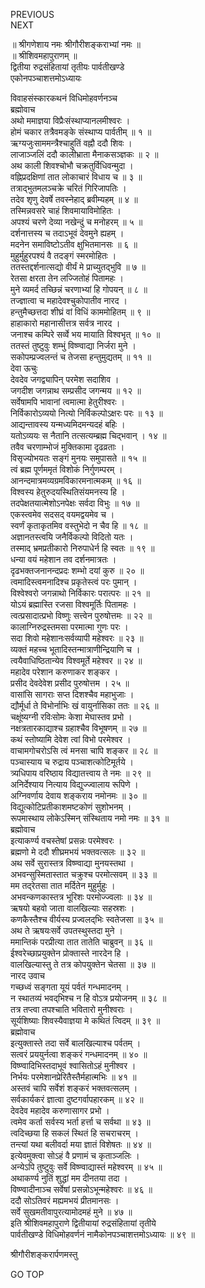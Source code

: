 PREVIOUS  
NEXT  
  
॥ श्रीगणेशाय नमः श्रीगौरीशङ्कराभ्यां नमः ॥  
॥ श्रीशिवमहापुराणम् ॥  
द्वितीया रुद्रसंहितायां तृतीयः पार्वतीखण्डे  
एकोनपञ्चाशत्तमोऽध्यायः  
  
विवाहसंस्कारकथनं विधिमोहवर्णनञ्च  
ब्रह्मोवाच  
अथो ममाज्ञया विप्रैःसंस्थाप्यानलमीश्वरः ।  
होमं चकार तत्रैवमङ्‌के संस्थाप्य पार्वतीम् ॥ १ ॥  
ऋग्यजुःसाममन्त्रैश्चाहुतिं वह्नौ ददौ शिवः ।  
लाजाञ्जलिं ददौ कालीभ्राता मैनाकसञ्ज्ञकः ॥ २ ॥  
अथ काली शिवश्चोभौ चक्रतुर्विधिवन्मुदा ।  
वह्निप्रदक्षिणां तात लोकाचारं विधाय च ॥ ३ ॥  
तत्राद्‌भुतमलञ्चक्रे चरितं गिरिजापतिः ।  
तदेव शृणु देवर्षे तवस्नेहाद्‌ ब्रवीम्यहम् ॥ ४ ॥  
तस्मिन्नवसरे चाहं शिवमायाविमोहितः ।  
अपश्यं चरणे देव्या नखेन्दुं च मनोहरम् ॥ ५ ॥  
दर्शनात्तस्य च तदाऽभूवं देवमुने ह्यहम् ।  
मदनेन समाविष्टोऽतीव क्षुभितमानसः ॥ ६ ॥  
मुहुर्मुहुरपश्यं वै तदङ्‌गं स्मरमोहितः ।  
ततस्तद्दर्शनात्सद्यो वीर्यं मे प्राच्युतद्‌भुवि ॥ ७ ॥  
रेतसा क्षरता तेन लज्जितोहं पितामहः ।  
मुने व्यमर्द तच्छिन्नं चरणाभ्यां हि गोपयन् ॥ ८ ॥  
तज्ज्ञात्वा च महादेवश्चुकोपातीव नारद ।  
हन्तुमैच्छत्तदा शीघ्रं वां विधिं काममोहितम् ॥ ९ ॥  
हाहाकारो महानासीत्तत्र सर्वत्र नारद ।  
जनाश्च कम्पिरे सर्व्वे भय मायाति विश्वभृत् ॥ १० ॥  
ततस्तं तुष्टुवुः शम्भुं विष्ण्वाद्या निर्जरा मुने ।  
सकोपम्प्रज्वलन्तं च तेजसा हन्तुमुद्यतम् ॥ ११ ॥  
देवा ऊचुः  
देवदेव जगद्व्यापिन् परमेश सदाशिव ।  
जगदीश जगन्नाथ सम्प्रसीद जगन्मय ॥ १२ ॥  
सर्वेषामपि भावानां त्वमात्मा हेतुरीश्वरः ।  
निर्विकारोऽव्ययो नित्यो निर्विकल्पोऽक्षरः परः ॥ १३ ॥  
आद्यन्तावस्य यन्मध्यमिदमन्यदहं बहिः ।  
यतोऽव्ययः स नैतानि तत्सत्यम्ब्रह्म चिद्‌भवान् । १४ ॥  
तवैव चरणाम्भोजं मुक्तिकामा दृढव्रताः ।  
विसृज्योभयतः सङ्‌गं मुनयः समुपासते ॥ १५ ॥  
त्वं ब्रह्म पूर्णममृतं विशोकं निर्गुणम्परम् ।  
आनन्दमात्रमव्यग्रमविकारमनात्मकम् ॥ १६ ॥  
विश्वस्य हेतुरुदयस्थितिसंयमनस्य हि ।  
तदपेक्षतयात्मेशोऽनपेक्षः सर्वदा विभुः ॥ १७ ॥  
एकस्त्वमेव सदसद् वयमद्वयमेव च ।  
स्वर्णं कृताकृतमिव वस्तुभेदो न चैव हि ॥ १८ ॥  
अज्ञानतस्त्वयि जनैर्विकल्पो विदितो यतः ।  
तस्माद्‌ भ्रमप्रतीकारो निरुपाधेर्न हि स्वतः ॥ १९ ॥  
धन्या वयं महेशान तव दर्शनमात्रतः ।  
दृढभक्तजनानन्दप्रदः शम्भो दयां कुरु ॥ २० ॥  
त्वमादिस्त्वमनादिश्च प्रकृतेस्त्वं परः पुमान् ।  
विश्वेश्वरो जगन्नाथो निर्विकारः परात्परः ॥ २१ ॥  
योऽयं ब्रह्मास्ति रजसा विश्वमूर्तिः पितामहः ।  
त्वत्प्रसादात्प्रभो विष्णुः सत्त्वेन पुरुषोत्तमः ॥ २२ ॥  
कालाग्निरुद्रस्तमसा परमात्मा गुणः परः ।  
सदा शिवो महेशानःसर्वव्यापी महेश्वरः ॥ २३ ॥  
व्यक्तं महच्च भूतादिस्तन्मात्राणीन्द्रियाणि च ।  
त्वयैवाधिष्ठितान्येव विश्वमूर्ते महेश्वर ॥ २४ ॥  
महादेव परेशान करुणाकर शङ्कर ।  
प्रसीद देवदेवेश प्रसीद पुरुषोत्तम । २५ ॥  
वासांसि सागराः सप्त दिशश्चैव महाभुजाः ।  
द्यौर्मूर्धा ते विभोर्नाभिः खं वायुर्नासिका ततः ॥ २६ ॥  
चक्षूंष्यग्नी रविःसोमः केशा मेघास्तव प्रभो ।  
नक्षत्रतारकाद्याश्च ग्रहाश्चैव विभूषणम् ॥ २७ ॥  
कथं स्तोष्यामि देवेश त्वां विभो परमेश्वर ।  
वाचामगोचरोऽसि त्वं मनसा चापि शङ्कर ॥ २८ ॥  
पञ्चास्याय च रुद्राय पञ्चाशत्कोटिमूर्तये ।  
त्र्यधिपाय वरिष्ठाय विद्यातत्त्वाय ते नमः ॥ २९ ॥  
अनिर्देश्याय नित्याय विद्युज्ज्वालाय रूपिणे ।  
अग्निवर्णाय देवाय शङ्कराय नमोनमः ॥ ३० ॥  
विद्युत्कोटिप्रतीकाशमष्टकोणं सुशोभनम् ।  
रूपमास्थाय लोकेऽस्मिन् संस्थिताय नमो नमः ॥ ३१ ॥  
ब्रह्मोवाच  
इत्याकर्ण्य वचस्तेषां प्रसन्नः परमेश्वरः ।  
ब्रह्मणो मे ददौ शीघ्रमभयं भक्तवत्सलः ॥ ३२ ॥  
अथ सर्वे सुरास्तत्र विष्ण्वाद्या मुनयस्तथा ।  
अभवन्सुस्मितास्तात चक्रुश्च परमोत्सवम् ॥ ३३ ॥  
मम तद्‌रेतसा तात मर्दितेन मुहुर्मुहुः ।  
अभवन्कणकास्तत्र भूरिशः परमोज्ज्वलाः ॥ ३४ ॥  
ऋषयो बहवो जाता वालखिल्याः सहस्रशः ।  
कणकैस्तैश्च वीर्यस्य प्रज्वलद्‌भिः स्वतेजसा ॥ ३५ ॥  
अथ ते ऋषयःसर्वे उपतस्थुस्तदा मुने ।  
ममान्तिकं परप्रीत्या तात तातेति चाब्रुवन् ॥ ३६ ॥  
ईश्वरेच्छाप्रयुक्तेन प्रोक्तास्ते नारदेन हि ।  
वालखिल्यास्तु ते तत्र कोपयुक्तेन चेतसा ॥ ३७ ॥  
नारद उवाच  
गच्छध्वं सङ्‌गता यूयं पर्वतं गन्धमादनम् ।  
न स्थातव्यं भवद्‌भिश्च न हि वोऽत्र प्रयोजनम् ॥ ३८ ॥  
तत्र तप्त्वा तपश्चाति भवितारो मुनीश्वराः ।  
सूर्यशिष्याः शिवस्यैवाज्ञया मे कथितं त्विदम् ॥ ३९ ॥  
ब्रह्मोवाच  
इत्युक्तास्ते तदा सर्वे बालखिल्याश्च पर्वतम् ।  
सत्वरं प्रययुर्नत्वा शङ्करं गन्धमादनम् ॥ ४० ॥  
विष्ण्वादिभिस्तदाभूवं श्वासितोऽहं मुनीश्वर ।  
निर्भयः परमेशानप्रेरितैस्तैर्महात्मभिः ॥ ४१ ॥  
अस्तवं चापि सर्वेशं शङ्करं भक्तवत्सलम् ।  
सर्वकार्यकरं ज्ञात्वा दुष्टगर्वापहारकम् ॥ ४२ ॥  
देवदेव महादेव करुणासागर प्रभो ।  
त्वमेव कर्ता सर्वस्य भर्ता हर्त्ता च सर्वथा ॥ ४३ ॥  
त्वदिच्छया हि सकलं स्थितं हि सचराचरम् ।  
तन्त्यां यथा बलीवर्दा मया ज्ञातं विशेषतः ॥ ४४ ॥  
इत्येवमुक्त्वा सोऽहं वै प्रणामं च कृताञ्जलिः ।  
अन्येऽपि तुष्टुवुः सर्वे विष्ण्वाद्यास्तं महेश्वरम् ॥ ४५ ॥  
अथाकर्ण्य नुतिं शुद्धां मम दीनतया तदा ।  
विष्ण्वादीनाञ्च सर्वेषां प्रसन्नोऽभून्महेश्वरः ॥ ४६ ॥  
ददौ सोऽतिवरं मह्यमभयं प्रीतमानसः ।  
सर्वे सुखमतीवापुरत्यामोदमहं मुने ॥ ४७ ॥  
इति श्रीशिवमहापुराणे द्वितीयायां रुद्रसंहितायां तृतीये  
पार्वतीखण्डे विधिमोहवर्णनं नामैकोनपञ्चाशत्तमोऽध्यायः ॥ ४९ ॥  
  
  
श्रीगौरीशङ्करार्पणमस्तु  
  
GO TOP
